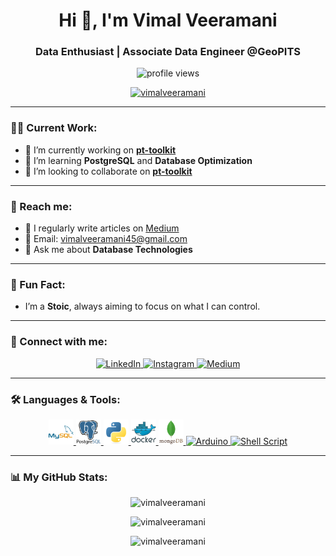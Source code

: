 <h1 align="center">Hi 👋, I'm Vimal Veeramani</h1>
<h3 align="center">Data Enthusiast | Associate Data Engineer @GeoPITS</h3>

<p align="center"> 
  <img src="https://komarev.com/ghpvc/?username=vimalveeramani&label=Profile%20views&color=0e75b6&style=flat" alt="profile views" /> 
</p>

<p align="center"> 
  <a href="https://github.com/ryo-ma/github-profile-trophy">
    <img src="https://github-profile-trophy.vercel.app/?username=vimalveeramani" alt="vimalveeramani" />
  </a> 
</p>

---

### 👨‍💻 Current Work:
- 🔭 I’m currently working on [**pt-toolkit**](https://github.com/vimalveeramani/Percona_ToolKit)
- 🌱 I’m learning **PostgreSQL** and **Database Optimization**
- 👯 I’m looking to collaborate on [**pt-toolkit**](https://github.com/vimalveeramani/Percona_ToolKit)

---

### 📑 Reach me:
- 📝 I regularly write articles on [Medium](https://medium.com/@vimalveeramani)
- 📧 Email: [vimalveeramani45@gmail.com](mailto:vimalveeramani45@gmail.com)
- 💬 Ask me about **Database Technologies**

---

### 🌱 Fun Fact:
- I’m a **Stoic**, always aiming to focus on what I can control.

---

### 📡 Connect with me:

<p align="center">
  <a href="https://www.linkedin.com/in/vimalveera/" target="_blank">
    <img src="https://raw.githubusercontent.com/rahuldkjain/github-profile-readme-generator/master/src/images/icons/Social/linked-in-alt.svg" alt="LinkedIn" height="30" width="40" />
  </a>
  <a href="https://instagram.com/vimal._.veeramani" target="_blank">
    <img src="https://raw.githubusercontent.com/rahuldkjain/github-profile-readme-generator/master/src/images/icons/Social/instagram.svg" alt="Instagram" height="30" width="40" />
  </a>
  <a href="https://medium.com/@vimalveeramani" target="_blank">
    <img src="https://raw.githubusercontent.com/rahuldkjain/github-profile-readme-generator/master/src/images/icons/Social/medium.svg" alt="Medium" height="30" width="40" />
  </a>
</p>

---

### 🛠️ Languages & Tools:

<p align="center">
  <a href="https://www.mysql.com/" target="_blank" rel="noreferrer">
    <img src="https://raw.githubusercontent.com/devicons/devicon/master/icons/mysql/mysql-original-wordmark.svg" alt="MySQL" width="40" height="40" />
  </a>
  <a href="https://www.postgresql.org" target="_blank" rel="noreferrer">
    <img src="https://raw.githubusercontent.com/devicons/devicon/master/icons/postgresql/postgresql-original-wordmark.svg" alt="PostgreSQL" width="40" height="40" />
  </a>
  <a href="https://www.python.org" target="_blank" rel="noreferrer">
    <img src="https://raw.githubusercontent.com/devicons/devicon/master/icons/python/python-original.svg" alt="Python" width="40" height="40" />
  </a>
  <a href="https://www.docker.com/" target="_blank" rel="noreferrer">
    <img src="https://raw.githubusercontent.com/devicons/devicon/master/icons/docker/docker-original-wordmark.svg" alt="Docker" width="40" height="40" />
  </a>
  <a href="https://www.mongodb.com/" target="_blank" rel="noreferrer">
    <img src="https://raw.githubusercontent.com/devicons/devicon/master/icons/mongodb/mongodb-original-wordmark.svg" alt="MongoDB" width="40" height="40" />
  </a>
  <a href="https://www.arduino.cc/" target="_blank" rel="noreferrer">
    <img src="https://cdn.worldvectorlogo.com/logos/arduino-1.svg" alt="Arduino" width="40" height="40" />
  </a>
  <!-- Added Shell Scripting -->
  <a href="https://www.iconfinder.com/icons/10422694/bash_shell_script_icon" target="_blank" rel="noreferrer">
    <img src="https://cdn.iconfinder.com/icons/10422694/bash_shell_script_icon.svg" alt="Shell Script" width="40" height="40" />
  </a>
  <!-- Other tools like Git, Grafana, etc., should be included if missing -->
</p>

---

### 📊 My GitHub Stats:

<p align="center">
  <img src="https://github-readme-stats.vercel.app/api?username=vimalveeramani&show_icons=true&locale=en" alt="vimalveeramani" />
</p>

<p align="center">
  <img src="https://github-readme-streak-stats.herokuapp.com/?user=vimalveeramani&" alt="vimalveeramani" />
</p>

<p align="center">
  <img src="https://github-readme-stats.vercel.app/api/top-langs?username=vimalveeramani&show_icons=true&locale=en&layout=compact" alt="vimalveeramani" />
</p>
